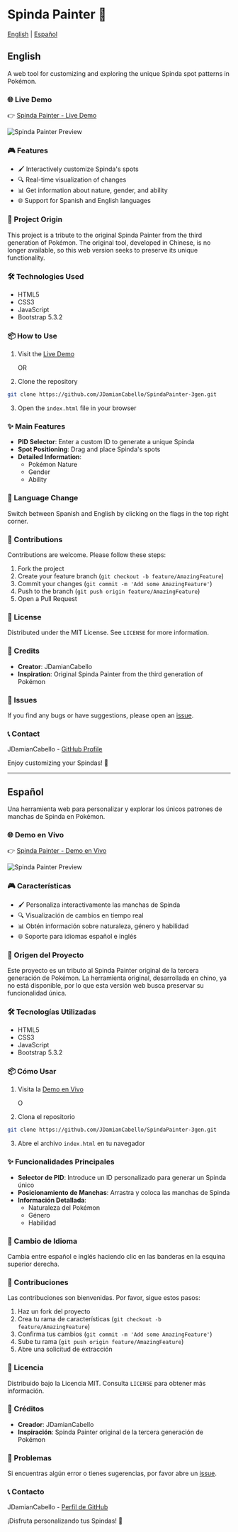 # Spinda Painter 🐼

[English](#english) | [Español](#español)

## English

A web tool for customizing and exploring the unique Spinda spot patterns in Pokémon.

### 🌐 Live Demo

👉 [Spinda Painter - Live Demo](https://jdamiancabello.github.io/SpindaPainter-3gen/)

![Spinda Painter Preview](/screenshot.png)

### 🎮 Features

- 🖌️ Interactively customize Spinda's spots
- 🔍 Real-time visualization of changes
- 📊 Get information about nature, gender, and ability
- 🌐 Support for Spanish and English languages

### 🚀 Project Origin

This project is a tribute to the original Spinda Painter from the third generation of Pokémon. The original tool, developed in Chinese, is no longer available, so this web version seeks to preserve its unique functionality.

### 🛠️ Technologies Used

- HTML5
- CSS3
- JavaScript
- Bootstrap 5.3.2

### 📦 How to Use

1. Visit the [Live Demo](https://jdamiancabello.github.io/SpindaPainter-3gen/)
   
   OR

2. Clone the repository
```bash
git clone https://github.com/JDamianCabello/SpindaPainter-3gen.git
```

3. Open the `index.html` file in your browser

### ✨ Main Features

- **PID Selector**: Enter a custom ID to generate a unique Spinda
- **Spot Positioning**: Drag and place Spinda's spots
- **Detailed Information**: 
  - Pokémon Nature
  - Gender
  - Ability

### 🌈 Language Change

Switch between Spanish and English by clicking on the flags in the top right corner.

### 🤝 Contributions

Contributions are welcome. Please follow these steps:

1. Fork the project
2. Create your feature branch (`git checkout -b feature/AmazingFeature`)
3. Commit your changes (`git commit -m 'Add some AmazingFeature'`)
4. Push to the branch (`git push origin feature/AmazingFeature`)
5. Open a Pull Request

### 📄 License

Distributed under the MIT License. See `LICENSE` for more information.

### 🎨 Credits

- **Creator**: JDamianCabello
- **Inspiration**: Original Spinda Painter from the third generation of Pokémon

### 🐛 Issues

If you find any bugs or have suggestions, please open an [issue](https://github.com/JDamianCabello/SpindaPainter-3gen/issues).

### 📞 Contact

JDamianCabello - [GitHub Profile](https://github.com/JDamianCabello)

Enjoy customizing your Spindas! 🎉

---

## Español

Una herramienta web para personalizar y explorar los únicos patrones de manchas de Spinda en Pokémon.

### 🌐 Demo en Vivo

👉 [Spinda Painter - Demo en Vivo](https://jdamiancabello.github.io/SpindaPainter-3gen/)

![Spinda Painter Preview](/screenshot.png)

### 🎮 Características

- 🖌️ Personaliza interactivamente las manchas de Spinda
- 🔍 Visualización de cambios en tiempo real
- 📊 Obtén información sobre naturaleza, género y habilidad
- 🌐 Soporte para idiomas español e inglés

### 🚀 Origen del Proyecto

Este proyecto es un tributo al Spinda Painter original de la tercera generación de Pokémon. La herramienta original, desarrollada en chino, ya no está disponible, por lo que esta versión web busca preservar su funcionalidad única.

### 🛠️ Tecnologías Utilizadas

- HTML5
- CSS3
- JavaScript
- Bootstrap 5.3.2

### 📦 Cómo Usar

1. Visita la [Demo en Vivo](https://jdamiancabello.github.io/SpindaPainter-3gen/)
   
   O

2. Clona el repositorio
```bash
git clone https://github.com/JDamianCabello/SpindaPainter-3gen.git
```

3. Abre el archivo `index.html` en tu navegador

### ✨ Funcionalidades Principales

- **Selector de PID**: Introduce un ID personalizado para generar un Spinda único
- **Posicionamiento de Manchas**: Arrastra y coloca las manchas de Spinda
- **Información Detallada**: 
  - Naturaleza del Pokémon
  - Género
  - Habilidad

### 🌈 Cambio de Idioma

Cambia entre español e inglés haciendo clic en las banderas en la esquina superior derecha.

### 🤝 Contribuciones

Las contribuciones son bienvenidas. Por favor, sigue estos pasos:

1. Haz un fork del proyecto
2. Crea tu rama de características (`git checkout -b feature/AmazingFeature`)
3. Confirma tus cambios (`git commit -m 'Add some AmazingFeature'`)
4. Sube tu rama (`git push origin feature/AmazingFeature`)
5. Abre una solicitud de extracción

### 📄 Licencia

Distribuido bajo la Licencia MIT. Consulta `LICENSE` para obtener más información.

### 🎨 Créditos

- **Creador**: JDamianCabello
- **Inspiración**: Spinda Painter original de la tercera generación de Pokémon

### 🐛 Problemas

Si encuentras algún error o tienes sugerencias, por favor abre un [issue](https://github.com/JDamianCabello/SpindaPainter-3gen/issues).

### 📞 Contacto

JDamianCabello - [Perfil de GitHub](https://github.com/JDamianCabello)

¡Disfruta personalizando tus Spindas! 🎉
